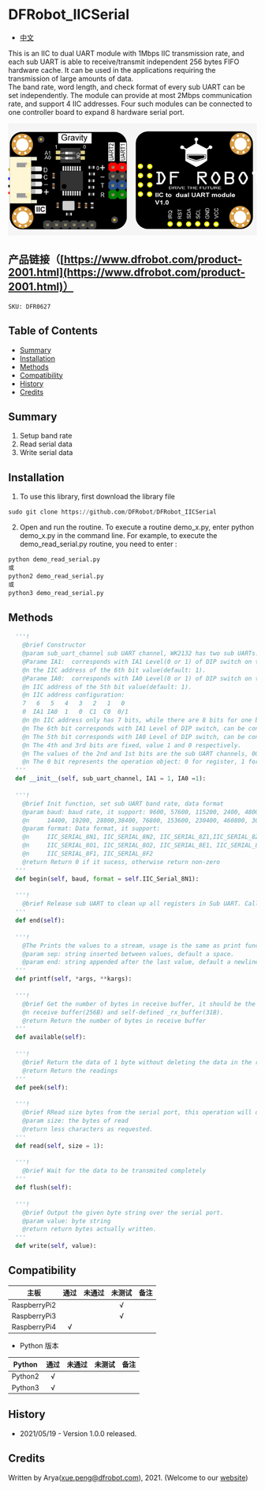# DFRobot_IICSerial

* [中文](./README_CN.md)

This is an IIC to dual UART module with 1Mbps IIC transmission rate, and each sub UART is able to receive/transmit independent 256 bytes FIFO hardware cache. It can be used in the applications requiring the transmission of large amounts of data. <br>
The band rate, word length, and check format of every sub UART can be set independently. The module can provide at most 2Mbps communication rate, and support 4 IIC addresses. Four such modules can be connected to one controller board to expand 8 hardware serial port. <br>

![产品效果图](../../resources/images/DFR0627.png)


## 产品链接（[https://www.dfrobot.com/product-2001.html](https://www.dfrobot.com/product-2001.html)）
    SKU: DFR0627
   
## Table of Contents

* [Summary](#summary)
* [Installation](#installation)
* [Methods](#methods)
* [Compatibility](#compatibility)
* [History](#history)
* [Credits](#credits)

## Summary
1. Setup band rate<br>
2. Read serial data<br>
3. Write serial data<br>

## Installation
1. To use this library, first download the library file<br>
```python
sudo git clone https://github.com/DFRobot/DFRobot_IICSerial
```
2. Open and run the routine. To execute a routine demo_x.py, enter python demo_x.py in the command line. For example, to execute the demo_read_serial.py routine, you need to enter :<br>

```python
python demo_read_serial.py 
或 
python2 demo_read_serial.py 
或 
python3 demo_read_serial.py
```

## Methods

```python
  '''!
    @brief Constructor
    @param sub_uart_channel sub UART channel, WK2132 has two sub UARTs: SUBUART_CHANNEL_1 or SUBUART_CHANNEL_2
    @Parame IA1:  corresponds with IA1 Level(0 or 1) of DIP switch on the module, and is used for configuring 
    @n the IIC address of the 6th bit value(default: 1).
    @Parame IA0:  corresponds with IA0 Level(0 or 1) of DIP switch on the module, and is used for configuring
    @n IIC address of the 5th bit value(default: 1).
    @n IIC address configuration: 
    7   6   5   4   3   2   1   0
    0  IA1 IA0  1   0  C1  C0  0/1
    @n @n IIC address only has 7 bits, while there are 8 bits for one byte, so the extra one bit will be filled as 0. 
    @n The 6th bit corresponds with IA1 Level of DIP switch, can be configured manually.
    @n The 5th bit corresponds with IA0 Level of DIP switch, can be configured manually. 
    @n The 4th and 3rd bits are fixed, value 1 and 0 respectively.
    @n The values of the 2nd and 1st bits are the sub UART channels, 00 for sub UART 1, 01 for sub UART 2. 
    @n The 0 bit represents the operation object: 0 for register, 1 for FIFO cache.
  '''
  def __init__(self, sub_uart_channel, IA1 = 1, IA0 =1):
  
  '''!
    @brief Init function, set sub UART band rate, data format 
    @param baud: baud rate, it support: 9600, 57600, 115200, 2400, 4800, 7200,
    @n     14400, 19200, 28800,38400, 76800, 153600, 230400, 460800, 307200, 921600
    @param format: Data format, it support:
    @n     IIC_SERIAL_8N1, IIC_SERIAL_8N2, IIC_SERIAL_8Z1,IIC_SERIAL_8Z2
    @n     IIC_SERIAL_8O1, IIC_SERIAL_8O2, IIC_SERIAL_8E1, IIC_SERIAL_8E2
    @n     IIC_SERIAL_8F1, IIC_SERIAL_8F2
    @return Return 0 if it sucess, otherwise return non-zero
  '''
  def begin(self, baud, format = self.IIC_Serial_8N1):
  
  '''!
    @brief Release sub UART to clean up all registers in Sub UART. Call function begin() again to make it work.
  '''
  def end(self):
  
  '''!
    @The Prints the values to a stream, usage is the same as print function.
    @param sep: string inserted between values, default a space.
    @param end: string appended after the last value, default a newline.
  '''
  def printf(self, *args, **kargs):
  
  '''!
    @brief Get the number of bytes in receive buffer, it should be the total number of bytes in FIFO
    @n receive buffer(256B) and self-defined _rx_buffer(31B).
    @return Return the number of bytes in receive buffer
  '''
  def available(self):
  
  '''!
    @brief Return the data of 1 byte without deleting the data in the receive buffer
    @return Return the readings
  '''
  def peek(self):
  
  '''!
    @brief RRead size bytes from the serial port, this operation will delete the data in the buffer.
    @param size: the bytes of read
    @return less characters as requested.
  '''
  def read(self, size = 1):
  
  '''!
    @brief Wait for the data to be transmited completely
  '''
  def flush(self):
  
  '''!
    @brief Output the given byte string over the serial port.
    @param value: byte string
    @return return bytes actually written.
  '''
  def write(self, value):
```

## Compatibility

| 主板         | 通过 | 未通过 | 未测试 | 备注 |
| ------------ | :--: | :----: | :----: | :--: |
| RaspberryPi2 |      |        |   √    |      |
| RaspberryPi3 |      |        |   √    |      |
| RaspberryPi4 |  √   |        |        |      |

* Python 版本

| Python  | 通过 | 未通过 | 未测试 | 备注 |
| ------- | :--: | :----: | :----: | ---- |
| Python2 |  √   |        |        |      |
| Python3 |  √   |        |        |      |


## History

- 2021/05/19 - Version 1.0.0 released.

## Credits

Written by Arya(xue.peng@dfrobot.com), 2021. (Welcome to our [website](https://www.dfrobot.com/))





